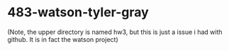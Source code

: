 # 483-watson-tyler-gray
(Note, the upper directory is named hw3, but this is just a issue i had with github. It is in fact the watson project)
